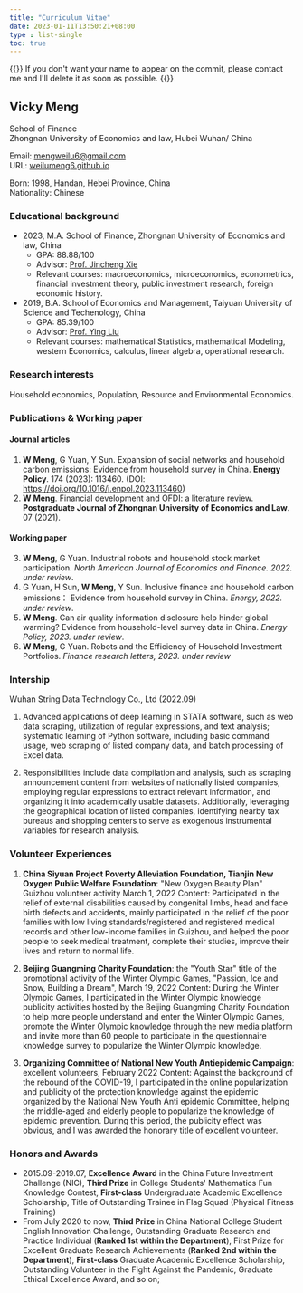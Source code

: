 ```yaml
---
title: "Curriculum Vitae"
date: 2023-01-11T13:50:21+08:00
type : list-single
toc: true
---
```

{{<block class="note">}}
If you don't want your name to appear on the commit, please contact me and I'll delete it as soon as possible.
{{<end>}}

## **Vicky Meng**

School of Finance\
Zhongnan University of Economics and law, Hubei Wuhan/
China

Email: mengweilu6@gmail.com\
URL: [weilumeng6.github.io](https://weilumeng6.github.io/)

Born: 1998, Handan, Hebei Province, China\
Nationality: Chinese

### Educational background
- 2023, M.A. School of Finance, Zhongnan University of Economics and law, China
  - GPA: 88.88/100
  - Advisor: [Prof. Jincheng Xie](http://finance.zuel.edu.cn/2015/1110/c1177a17976/page.htm) 
  - Relevant courses: macroeconomics, microeconomics, econometrics, financial investment theory, public investment research, foreign economic history.
- 2019, B.A. School of Economics and Management, Taiyuan University of Science and Techenology, China
  - GPA: 85.39/100 
  - Advisor: [Prof. Ying Liu](https://mba.tyust.edu.cn/info/1120/1985.htm)
  - Relevant courses: mathematical Statistics, mathematical Modeling, western Economics, calculus, linear algebra, operational research.


### Research interests
Household economics, Population, Resource and Environmental Economics.

### Publications & Working paper
#### Journal articles
1. **W Meng**, G Yuan, Y Sun. Expansion of social networks and household carbon emissions: Evidence from household survey in China. **Energy Policy**. 174 (2023): 113460.  (DOI: https://doi.org/10.1016/j.enpol.2023.113460)
2. **W Meng**. Financial development and OFDI: a literature review. **Postgraduate Journal of Zhongnan University of Economics and Law**. 07 (2021). 
#### Working paper
3. **W Meng**, G Yuan. Industrial robots and household stock market participation. *North American Journal of Economics and Finance. 2022. under review*. 
4. G Yuan, H Sun, **W Meng**, Y Sun. Inclusive finance and household carbon emissions：
   Evidence from household survey in China. *Energy, 2022. under review*.
5. **W Meng**. Can air quality information disclosure help hinder global warming?
   Evidence from household-level survey data in China. *Energy Policy, 2023. under review*.
6. **W Meng**, G Yuan. Robots and the Efficiency of Household Investment Portfolios. *Finance research letters, 2023. under review*

### Intership

Wuhan String Data Technology Co., Ltd (2022.09)

1. Advanced applications of deep learning in STATA software, such as web data scraping, utilization of regular expressions, and text analysis; systematic learning of Python software, including basic command usage, web scraping of listed company data, and batch processing of Excel data.

2. Responsibilities include data compilation and analysis, such as scraping announcement content from websites of nationally listed companies, employing regular expressions to extract relevant information, and organizing it into academically usable datasets. Additionally, leveraging the geographical location of listed companies, identifying nearby tax bureaus and shopping centers to serve as exogenous instrumental variables for research analysis.

### Volunteer  Experiences


1. **China Siyuan Project Poverty Alleviation Foundation, Tianjin New Oxygen Public Welfare Foundation**: "New Oxygen Beauty Plan" Guizhou volunteer activity March 1, 2022
Content: Participated in the relief of external disabilities caused by congenital limbs, head and face birth defects and accidents, mainly participated in the relief of the poor families with low living standards/registered and registered medical records and other low-income families in Guizhou, and helped the poor people to seek medical treatment, complete their studies, improve their lives and return to normal life.


2. **Beijing Guangming Charity Foundation**: the "Youth Star" title of the promotional activity of the Winter Olympic Games, "Passion, Ice and Snow, Building a Dream", March 19, 2022
Content: During the Winter Olympic Games, I participated in the Winter Olympic knowledge publicity activities hosted by the Beijing Guangming Charity Foundation to help more people understand and enter the Winter Olympic Games, promote the Winter Olympic knowledge through the new media platform and invite more than 60 people to participate in the questionnaire knowledge survey to popularize the Winter Olympic knowledge.


3. **Organizing Committee of National New Youth Antiepidemic Campaign**: excellent volunteers, February 2022
Content: Against the background of the rebound of the COVID-19, I participated in the online popularization and publicity of the protection knowledge against the epidemic organized by the National New Youth Anti epidemic Committee, helping the middle-aged and elderly people to popularize the knowledge of epidemic prevention. During this period, the publicity effect was obvious, and I was awarded the honorary title of excellent volunteer.


### Honors and Awards

- 2015.09-2019.07, **Excellence Award** in the China Future Investment Challenge (NIC), **Third Prize** in College Students' Mathematics Fun Knowledge Contest, **First-class** Undergraduate Academic Excellence Scholarship, Title of Outstanding Trainee in Flag Squad (Physical Fitness Training)
- From July 2020 to now, **Third Prize** in China National College Student English Innovation Challenge, Outstanding Graduate Research and Practice Individual (**Ranked 1st within the Department**), First Prize for Excellent Graduate Research Achievements (**Ranked 2nd within the Department**), **First-class** Graduate Academic Excellence Scholarship, Outstanding Volunteer in the Fight Against the Pandemic, Graduate Ethical Excellence Award, and so on;